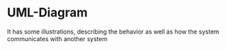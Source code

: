 # UML-Diagram
It has some illustrations, describing the behavior as well as how the system communicates with another system
